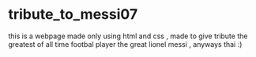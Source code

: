 # tribute_to_messi07
this is a webpage made only using html and css , made to give tribute the greatest of all time footbal player the great lionel messi , anyways thai :)
